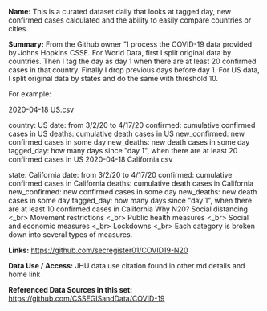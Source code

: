 
**Name:** This is a curated dataset daily that looks at tagged day, new confirmed cases calculated and the ability to easily compare countries or cities.

**Summary:** 
From the Github owner
"I process the COVID-19 data provided by Johns Hopkins CSSE. For World Data, first I split original data by countries. Then I tag the day as day 1 when there are at least 20 confirmed cases in that country. Finally I drop previous days before day 1. For US data, I split original data by states and do the same with threshold 10.

For example:

2020-04-18 US.csv

country: US
date: from 3/2/20 to 4/17/20
confirmed: cumulative confirmed cases in US
deaths: cumulative death cases in US
new_confirmed: new confirmed cases in some day
new_deaths: new death cases in some day
tagged_day: how many days since "day 1", when there are at least 20 confirmed cases in US
2020-04-18 California.csv

state: California
date: from 3/2/20 to 4/17/20
confirmed: cumulative confirmed cases in California
deaths: cumulative death cases in California
new_confirmed: new confirmed cases in some day
new_deaths: new death cases in some day
tagged_day: how many days since "day 1", when there are at least 10 confirmed cases in California
Why N20?
Social distancing <_br>
Movement restrictions <_br>
Public health measures <_br>
Social and economic measures <_br>
Lockdowns <_br>
Each category is broken down into several types of measures.


**Links:** 
https://github.com/secregister01/COVID19-N20

**Data Use / Access:** 
JHU data use citation found in other md details and home link

**Referenced Data Sources in this set:** https://github.com/CSSEGISandData/COVID-19
